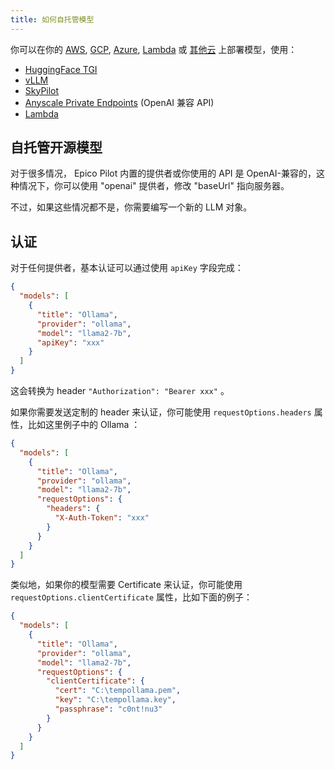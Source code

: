 ```yaml
---
title: 如何自托管模型
---
```


你可以在你的 [AWS](https://github.com/continuedev/deploy-os-code-llm#aws), [GCP](https://github.com/continuedev/deploy-os-code-llm#gcp), [Azure](https://github.com/continuedev/deploy-os-code-llm#azure), [Lambda](https://lambdalabs.com/) 或 [其他云](https://github.com/continuedev/deploy-os-code-llm#others-2) 上部署模型，使用：

- [HuggingFace TGI](https://github.com/continuedev/deploy-os-code-llm#tgi)
- [vLLM](https://github.com/continuedev/deploy-os-code-llm#vllm)
- [SkyPilot](https://github.com/continuedev/deploy-os-code-llm#skypilot)
- [Anyscale Private Endpoints](https://github.com/continuedev/deploy-os-code-llm#anyscale-private-endpoints) (OpenAI 兼容 API)
- [Lambda](https://github.com/continuedev/deploy-os-code-llm#lambda)

## 自托管开源模型

对于很多情况， Epico Pilot 内置的提供者或你使用的 API 是 OpenAI-兼容的，这种情况下，你可以使用 "openai" 提供者，修改 "baseUrl" 指向服务器。

不过，如果这些情况都不是，你需要编写一个新的 LLM 对象。

## 认证

对于任何提供者，基本认证可以通过使用 `apiKey` 字段完成：

```json title="config.json"
{
  "models": [
    {
      "title": "Ollama",
      "provider": "ollama",
      "model": "llama2-7b",
      "apiKey": "xxx"
    }
  ]
}
```

这会转换为 header `"Authorization": "Bearer xxx"` 。

如果你需要发送定制的 header 来认证，你可能使用 `requestOptions.headers` 属性，比如这里例子中的 Ollama ：

```json title="config.json"
{
  "models": [
    {
      "title": "Ollama",
      "provider": "ollama",
      "model": "llama2-7b",
      "requestOptions": {
        "headers": {
          "X-Auth-Token": "xxx"
        }
      }
    }
  ]
}
```

类似地，如果你的模型需要 Certificate 来认证，你可能使用 `requestOptions.clientCertificate` 属性，比如下面的例子：

```json title="config.json"
{
  "models": [
    {
      "title": "Ollama",
      "provider": "ollama",
      "model": "llama2-7b",
      "requestOptions": {
        "clientCertificate": {
          "cert": "C:\tempollama.pem",
          "key": "C:\tempollama.key",
          "passphrase": "c0nt!nu3"
        }
      }
    }
  ]
}
```
